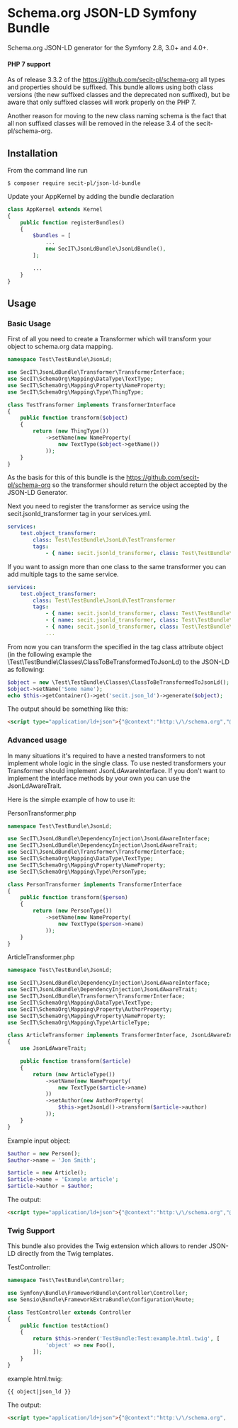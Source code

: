 # Schema.org JSON-LD Symfony Bundle

Schema.org JSON-LD generator for the Symfony 2.8, 3.0+ and 4.0+.

#### PHP 7 support

As of release 3.3.2 of the https://github.com/secit-pl/schema-org all types and properties should be suffixed.
This bundle allows using both class versions (the new suffixed classes and the deprecated non suffixed), but be aware
that only suffixed classes will work properly on the PHP 7.

Another reason for moving to the new class naming schema is the fact that all non suffixed classes will be removed
in the release 3.4 of the secit-pl/schema-org.

## Installation

From the command line run

```
$ composer require secit-pl/json-ld-bundle
```

Update your AppKernel by adding the bundle declaration

```php
class AppKernel extends Kernel
{
    public function registerBundles()
    {
        $bundles = [
            ...
            new SecIT\JsonLdBundle\JsonLdBundle(),
        ];

        ...
    }
}
```

## Usage

### Basic Usage

First of all you need to create a Transformer which will transform your object to schema.org data mapping.

```php
namespace Test\TestBundle\JsonLd;

use SecIT\JsonLdBundle\Transformer\TransformerInterface;
use SecIT\SchemaOrg\Mapping\DataType\TextType;
use SecIT\SchemaOrg\Mapping\Property\NameProperty;
use SecIT\SchemaOrg\Mapping\Type\ThingType;

class TestTransformer implements TransformerInterface
{
    public function transform($object)
    {
        return (new ThingType())
            ->setName(new NameProperty(
                new TextType($object->getName())
            ));
    }
}
```

As the basis for this of this bundle is the https://github.com/secit-pl/schema-org so the transformer should return the object accepted by the JSON-LD Generator.

Next you need to register the transformer as service using the secit.jsonld_transformer tag in your services.yml.

```yaml
services:
    test.object_transformer:
        class: Test\TestBundle\JsonLd\TestTransformer
        tags:
            - { name: secit.jsonld_transformer, class: Test\TestBundle\Classes\ClassToBeTransformedToJsonLd }
```

If you want to assign more than one class to the same transformer you can add multiple tags to the same service.

```yaml
services:
    test.object_transformer:
        class: Test\TestBundle\JsonLd\TestTransformer
        tags:
            - { name: secit.jsonld_transformer, class: Test\TestBundle\Classes\Class1 }
            - { name: secit.jsonld_transformer, class: Test\TestBundle\Classes\Class2 }
            - { name: secit.jsonld_transformer, class: Test\TestBundle\Classes\Class3 }
            ...
```

From now you can transform the specified in the tag class attribute object (in the following example the \Test\TestBundle\Classes\ClassToBeTransformedToJsonLd) to the JSON-LD as following:
 
```php
$object = new \Test\TestBundle\Classes\ClassToBeTransformedToJsonLd();
$object->setName('Some name');
echo $this->getContainer()->get('secit.json_ld')->generate($object);
```

The output should be something like this:

```html
<script type="application/ld+json">{"@context":"http:\/\/schema.org","@type":"Thing","name":"Some name"}</script>
```

### Advanced usage

In many situations it's required to have a nested transformers to not implement whole logic in the single class.
To use nested transformers your Transformer should implement JsonLdAwareInterface. If you don't want to implement
the interface methods by your own you can use the JsonLdAwareTrait.

Here is the simple example of how to use it:

PersonTransformer.php
```php
namespace Test\TestBundle\JsonLd;

use SecIT\JsonLdBundle\DependencyInjection\JsonLdAwareInterface;
use SecIT\JsonLdBundle\DependencyInjection\JsonLdAwareTrait;
use SecIT\JsonLdBundle\Transformer\TransformerInterface;
use SecIT\SchemaOrg\Mapping\DataType\TextType;
use SecIT\SchemaOrg\Mapping\Property\NameProperty;
use SecIT\SchemaOrg\Mapping\Type\PersonType;

class PersonTransformer implements TransformerInterface
{
    public function transform($person)
    {
        return (new PersonType())
            ->setName(new NameProperty(
                new TextType($person->name)
            ));
    }
}
```

ArticleTransformer.php
```php
namespace Test\TestBundle\JsonLd;

use SecIT\JsonLdBundle\DependencyInjection\JsonLdAwareInterface;
use SecIT\JsonLdBundle\DependencyInjection\JsonLdAwareTrait;
use SecIT\JsonLdBundle\Transformer\TransformerInterface;
use SecIT\SchemaOrg\Mapping\DataType\TextType;
use SecIT\SchemaOrg\Mapping\Property\AuthorProperty;
use SecIT\SchemaOrg\Mapping\Property\NameProperty;
use SecIT\SchemaOrg\Mapping\Type\ArticleType;

class ArticleTransformer implements TransformerInterface, JsonLdAwareInterface
{
    use JsonLdAwareTrait;

    public function transform($article)
    {
        return (new ArticleType())
            ->setName(new NameProperty(
                new TextType($article->name)
            ))
            ->setAuthor(new AuthorProperty(
                $this->getJsonLd()->transform($article->author)
            ));
    }
}
```

Example input object:
```php
$author = new Person();
$author->name = 'Jon Smith';

$article = new Article();
$article->name = 'Example article';
$article->author = $author;
```

The output:
```html
<script type="application/ld+json">{"@context":"http:\/\/schema.org","@type":"Article","name":"Example article","author":{"@type":"Person","name":"Jon Smith"}}</script>
```

### Twig Support

This bundle also provides the Twig extension which allows to render JSON-LD directly from the Twig templates.

TestController:

```php
namespace Test\TestBundle\Controller;

use Symfony\Bundle\FrameworkBundle\Controller\Controller;
use Sensio\Bundle\FrameworkExtraBundle\Configuration\Route;

class TestController extends Controller
{
    public function testAction()
    {
        return $this->render('TestBundle:Test:example.html.twig', [
            'object' => new Foo(),
        ]);
    }
}
```

example.html.twig:
```twig
{{ object|json_ld }}
```

The output:
```html
<script type="application/ld+json">{"@context":"http:\/\/schema.org", ... }</script>
```